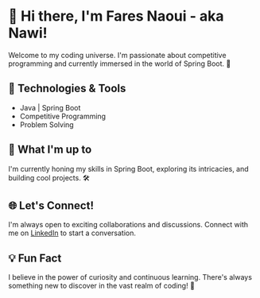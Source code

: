 # 👋 Hi there, I'm Fares Naoui - aka Nawi! 

Welcome to my coding universe. I'm passionate about competitive programming and currently immersed in the world of Spring Boot. 🌱

## 🔧 Technologies & Tools
- Java | Spring Boot
- Competitive Programming
- Problem Solving

## 🚀 What I'm up to
I'm currently honing my skills in Spring Boot, exploring its intricacies, and building cool projects. 🛠️

## 🌐 Let's Connect!
I'm always open to exciting collaborations and discussions. Connect with me on [LinkedIn](www.linkedin.com/in/fares-naoui-b4b9b31a4) to start a conversation.

## 💡 Fun Fact
I believe in the power of curiosity and continuous learning. There's always something new to discover in the vast realm of coding! 🚀


<!---
Fares-Nawi/Fares-Nawi is a ✨ special ✨ repository because its `README.md` (this file) appears on your GitHub profile.
You can click the Preview link to take a look at your changes.
--->
